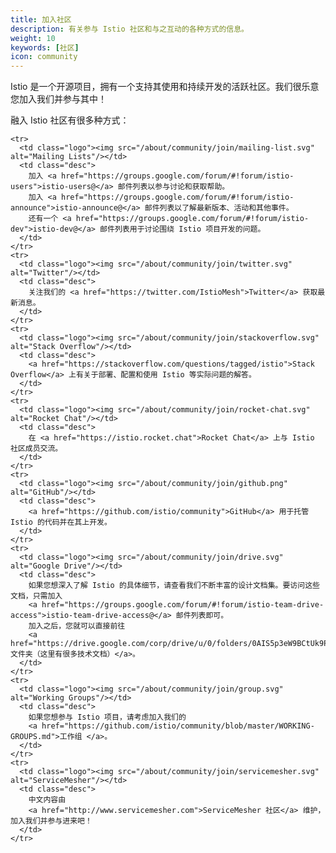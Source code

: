 ```yaml
---
title: 加入社区
description: 有关参与 Istio 社区和与之互动的各种方式的信息。
weight: 10
keywords: [社区]
icon: community
---
```

Istio 是一个开源项目，拥有一个支持其使用和持续开发的活跃社区。我们很乐意您加入我们并参与其中！

融入 Istio 社区有很多种方式：

<table class="community">
  <tbody>

    <tr>
      <td class="logo"><img src="/about/community/join/mailing-list.svg" alt="Mailing Lists"/></td>
      <td class="desc">
        加入 <a href="https://groups.google.com/forum/#!forum/istio-users">istio-users@</a> 邮件列表以参与讨论和获取帮助。
        加入 <a href="https://groups.google.com/forum/#!forum/istio-announce">istio-announce@</a> 邮件列表以了解最新版本、活动和其他事件。
        还有一个 <a href="https://groups.google.com/forum/#!forum/istio-dev">istio-dev@</a> 邮件列表用于讨论围绕 Istio 项目开发的问题。
      </td>
    </tr>
    <tr>
      <td class="logo"><img src="/about/community/join/twitter.svg" alt="Twitter"/></td>
      <td class="desc">
        关注我们的 <a href="https://twitter.com/IstioMesh">Twitter</a> 获取最新消息。
      </td>
    </tr>
    <tr>
      <td class="logo"><img src="/about/community/join/stackoverflow.svg" alt="Stack Overflow"/></td>
      <td class="desc">
        <a href="https://stackoverflow.com/questions/tagged/istio">Stack Overflow</a> 上有关于部署、配置和使用 Istio 等实际问题的解答。
      </td>
    </tr>
    <tr>
      <td class="logo"><img src="/about/community/join/rocket-chat.svg" alt="Rocket Chat"/></td>
      <td class="desc">
        在 <a href="https://istio.rocket.chat">Rocket Chat</a> 上与 Istio 社区成员交流。
      </td>
    </tr>
    <tr>
      <td class="logo"><img src="/about/community/join/github.png" alt="GitHub"/></td>
      <td class="desc">
        <a href="https://github.com/istio/community">GitHub</a> 用于托管 Istio 的代码并在其上开发。
      </td>
    </tr>
    <tr>
      <td class="logo"><img src="/about/community/join/drive.svg" alt="Google Drive"/></td>
      <td class="desc">
        如果您想深入了解 Istio 的具体细节，请查看我们不断丰富的设计文档集。要访问这些文档，只需加入
        <a href="https://groups.google.com/forum/#!forum/istio-team-drive-access">istio-team-drive-access@</a> 邮件列表即可。
        加入之后，您就可以直接前往
        <a href="https://drive.google.com/corp/drive/u/0/folders/0AIS5p3eW9BCtUk9PVA">文件夹（这里有很多技术文档）</a>。
      </td>
    </tr>
    <tr>
      <td class="logo"><img src="/about/community/join/group.svg" alt="Working Groups"/></td>
      <td class="desc">
        如果您想参与 Istio 项目，请考虑加入我们的
        <a href="https://github.com/istio/community/blob/master/WORKING-GROUPS.md">工作组 </a>。
      </td>
    </tr>
    <tr>
      <td class="logo"><img src="/about/community/join/servicemesher.svg" alt="ServiceMesher"/></td>
      <td class="desc">
        中文内容由
        <a href="http://www.servicemesher.com">ServiceMesher 社区</a> 维护，加入我们并参与进来吧！
      </td>
    </tr>
  </tbody>
</table>